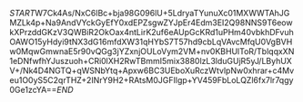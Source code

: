 $START$W7Ck4As/NxC6lBc+bja98G096lU+5LdryaTYunuXc01MXWWTAhJGMZLk4p+Na9AndVYckGyEfY0xdEPZsgwZYJpEr4Edm3EI2Q98NNS9T6eowkXPrzddGKzV3QWBiR2OkOax4ntLirK2uf6eAUpGcKRd1uPHm40vbkhDFvuhOAWO15yHdyi9tNX3dG16mfdXW31qHYbS7T57hd9cbLqVAvcMfqU0VgBVHw0MqwGmwnaE5r90vQGg3jYZxnjOULoVym2VM+nv0KBHUlToR/TblqqxXN1eDNfwfhYJuszuoh+CRi0lXH2RwTBmmI5mix3880lzL3lduGUjR5yJ/LByhUXV+/Nk4D4NGTQ+qWSNbYtq+Apxw6BC3UEboXuRczWtvlpNw0xhrar+c4Mveu1O0yS5C2qrTHZ+2INrY9H2+RAtsM0JGFIlgp+YV459FbLoLQZl6fx7lr7qgy0Ge1zcYA==$END$